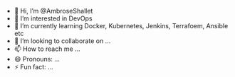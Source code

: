 - 👋 Hi, I’m @AmbroseShallet
- 👀 I’m interested in DevOps
- 🌱 I’m currently learning Docker, Kubernetes, Jenkins, Terrafoem, Ansible etc
- 💞️ I’m looking to collaborate on ...
- 📫 How to reach me ...
- 😄 Pronouns: ...
- ⚡ Fun fact: ...

<!---
AmbroseShallet/AmbroseShallet is a ✨ special ✨ repository because its `README.md` (this file) appears on your GitHub profile.
You can click the Preview link to take a look at your changes.
--->
